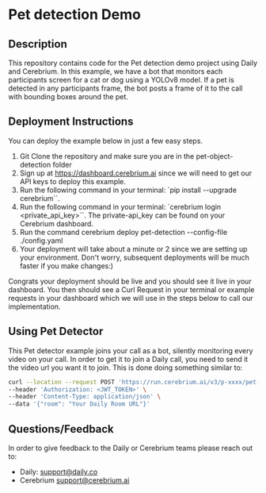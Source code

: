 # Pet detection Demo

## Description

This repository contains code for the Pet detection demo project using Daily and Cerebrium. In this example, we have a bot that monitors each participants screen
for a cat or dog using a YOLOv8 model. If a pet is detected in any participants frame, the bot posts a frame of it to the call with bounding boxes around the pet.

## Deployment Instructions
You can deploy the example below in just a few easy steps.
1. Git Clone the repository and make sure you are in the pet-object-detection folder
2. Sign up at https://dashboard.cerebrium.ai since we will need to get our API keys to deploy this example.
3. Run the following command in your terminal: `pip install --upgrade cerebrium``.
4. Run the following command in your terminal: `cerebrium login <private_api_key>``. The private-api_key can be found on your Cerebrium dashboard.
5. Run the command cerebrium deploy pet-detection --config-file ./config.yaml
6. Your deployment will take about a minute or 2 since we are setting up your environment. Don't worry, subsequent deployments will be much faster if you make changes:)

Congrats your deployment should be live and you should see it live in your dashboard. You then should see a Curl Request in your terminal or example requests in your dashboard which we will use in the steps below to call our implementation.

## Using Pet Detector
This Pet detector example joins your call as a bot, silently monitoring every video on your call. In order to get it to join a Daily call, you need to send it the video
url you want it to join. This is done doing something similar to:

```bash
curl --location --request POST 'https://run.cerebrium.ai/v3/p-xxxx/pet-detection/predict' \
--header 'Authorization: <JWT_TOKEN>' \
--header 'Content-Type: application/json' \
--data '{"room": "Your Daily Room URL"}'
```

## Questions/Feedback
In order to give feedback to the Daily or Cerebrium teams please reach out to:
- Daily: support@daily.co
- Cerebrium support@cerebrium.ai